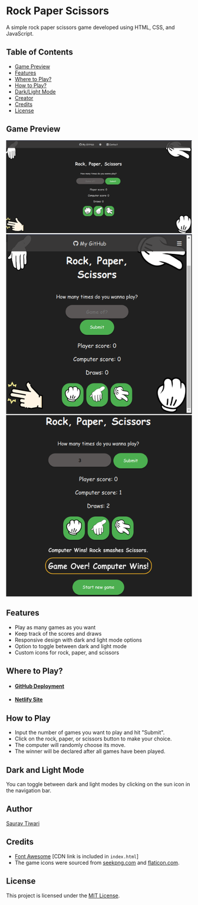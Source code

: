 # Rock Paper Scissors #
A simple rock paper scissors game developed using HTML, CSS, and JavaScript.

## Table of Contents
* [Game Preview](#game-preview)
* [Features](#features)
* [Where to Play?](#where-to-play)
* [How to Play?](#how-to-play)
* [Dark/Light Mode](#dark-and-light-mode)
* [Creator](#author)
* [Credits](#credits)
* [License](#license)

## Game Preview
![Windows View](./images/Previews/startup.png)
![Mobile View](./images/Previews/mobile-startup.png)
![Playing](./images/Previews/playing.png)

## Features
* Play as many games as you want
* Keep track of the scores and draws
* Responsive design with dark and light mode options
* Option to toggle between dark and light mode
* Custom icons for rock, paper, and scissors

## Where to Play?
* #### [GitHub Deployment](https://saurav-png.github.io/rock-paper-scissors/)
* #### [Netlify Site](https://saurav-rpsgame.netlify.app/)

## How to Play
* Input the number of games you want to play and hit "Submit".
* Click on the rock, paper, or scissors button to make your choice.
* The computer will randomly choose its move.
* The winner will be declared after all games have been played.

## Dark and Light Mode
You can toggle between dark and light modes by clicking on the sun icon in the navigation bar.

## Author
[Saurav Tiwari](https://www.github.com/saurav-png)

## Credits
* [Font Awesome](https://fontawesome.com/) [CDN link is included in `index.html`]
* The game icons were sourced from [seekpng.com](https://www.seekpng.com/) and [flaticon.com](https://www.flaticon.com).

## License
This project is licensed under the [MIT License](https://choosealicense.com/licenses/mit/).
